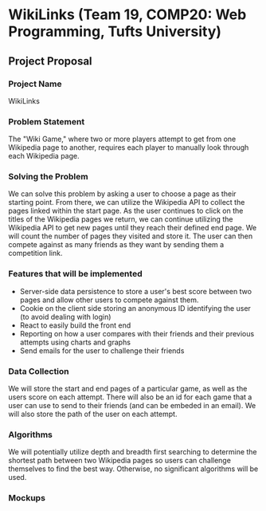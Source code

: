 # WikiLinks (Team 19, COMP20: Web Programming, Tufts University)

## Project Proposal

### Project Name

WikiLinks

### Problem Statement

The "Wiki Game," where two or more players attempt to get from one Wikipedia page to another, requires each player to manually look through each Wikipedia page.

### Solving the Problem

We can solve this problem by asking a user to choose a page as their starting point. From there, we can utilize the Wikipedia API to collect the pages linked within the start page. As the user continues to click on the titles of the Wikipedia pages we return, we can continue utilizing the Wikipedia API to get new pages until they reach their defined end page. We will count the number of pages they visited and store it. The user can then compete against as many friends as they want by sending them a competition link.

### Features that will be implemented

* Server-side data persistence to store a user's best score between two pages and allow other users to compete against them.
* Cookie on the client side storing an anonymous ID identifying the user (to avoid dealing with login)
* React to easily build the front end
* Reporting on how a user compares with their friends and their previous attempts using charts and graphs
* Send emails for the user to challenge their friends

### Data Collection

We will store the start and end pages of a particular game, as well as the users score on each attempt. There will also be an id for each game that a user can use to send to their friends (and can be embeded in an email). We will also store the path of the user on each attempt.

### Algorithms

We will potentially utilize depth and breadth first searching to determine the shortest path between two Wikipedia pages so users can challenge themselves to find the best way. Otherwise, no significant algorithms will be used.

### Mockups